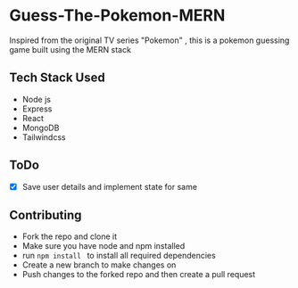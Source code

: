 # Guess-The-Pokemon-MERN
Inspired from the original TV series "Pokemon" , this is a pokemon guessing game built using the MERN stack

## Tech Stack Used

* Node js
* Express
* React
* MongoDB
* Tailwindcss

## ToDo
- [x] Save user details and implement state for same 


## Contributing

* Fork the repo and clone it
* Make sure you have node and npm installed
* run ```npm install ``` to install all required dependencies
* Create a new branch to make changes on
* Push changes to the forked repo and then create a pull request
